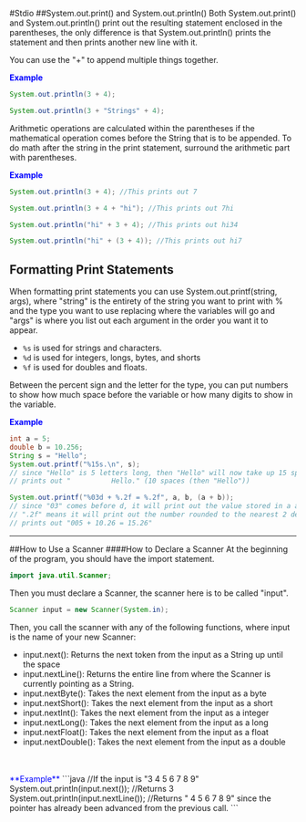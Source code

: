 #Stdio
##System.out.print() and System.out.println()
Both System.out.print() and System.out.println() print out the resulting statement enclosed in the parentheses, the only difference is that System.out.println() prints the statement and then prints another new line with it.  

You can use the "+" to append multiple things together.  

<span style="color:blue">**Example**</span>    
```java
System.out.println(3 + 4);

System.out.println(3 + "Strings" + 4);
```

Arithmetic operations are calculated within the parentheses if the mathematical operation comes before the String that is to be appended. To do math after the string in the print statement, surround the arithmetic part with parentheses.

<span style="color:blue">**Example**</span>    
```java
System.out.println(3 + 4); //This prints out 7

System.out.println(3 + 4 + "hi"); //This prints out 7hi

System.out.println("hi" + 3 + 4); //This prints out hi34

System.out.println("hi" + (3 + 4)); //This prints out hi7
```

## Formatting Print Statements
When formatting print statements you can use System.out.printf(string, args), where "string" is the entirety of the string you want to print with % and the type you want to use replacing where the variables will go and "args" is where you list out each argument in the order you want it to appear.

* ```%s``` is used for strings and characters.
* ```%d``` is used for integers, longs, bytes, and shorts
* ```%f``` is used for doubles and floats.

Between the percent sign and the letter for the type, you can put numbers to show how much space before the variable or how many digits to show in the variable.

<span style="color:blue">**Example**</span>
```java
int a = 5;
double b = 10.256;
String s = "Hello";
System.out.printf("%15s.\n", s);
// since "Hello" is 5 letters long, then "Hello" will now take up 15 spaces
// prints out "          Hello." (10 spaces (then "Hello"))

System.out.printf("%03d + %.2f = %.2f", a, b, (a + b));
// since "03" comes before d, it will print out the value stored in a as 3 digits, like 005
// ".2f" means it will print out the number rounded to the nearest 2 decimal places
// prints out "005 + 10.26 = 15.26"
```

---
##How to Use a Scanner
####How to Declare a Scanner
At the beginning of the program, you should have the import statement.
```java
import java.util.Scanner;
```

Then you must declare a Scanner, the scanner here is to be called "input".
```java
Scanner input = new Scanner(System.in);
```

Then, you call the scanner with any of the following functions, where input is the name of your new Scanner:

* input.next(): Returns the next token from the input as a String up until the space
* input.nextLine(): Returns the entire line from where the Scanner is currently pointing as a String.
* input.nextByte(): Takes the next element from the input as a byte
* input.nextShort(): Takes the next element from the input as a short
* input.nextInt(): Takes the next element from the input as a integer
* input.nextLong(): Takes the next element from the input as a long
* input.nextFloat(): Takes the next element from the input as a float
* input.nextDouble(): Takes the next element from the input as a double  
<br>
<br>
<span style="color:blue">**Example**</span>    
```java
//If the input is "3 4 5 6 7 8 9"
System.out.println(input.next()); //Returns 3
System.out.println(input.nextLine());
//Returns " 4 5 6 7 8 9" since the pointer has already been advanced from the previous call.
```

